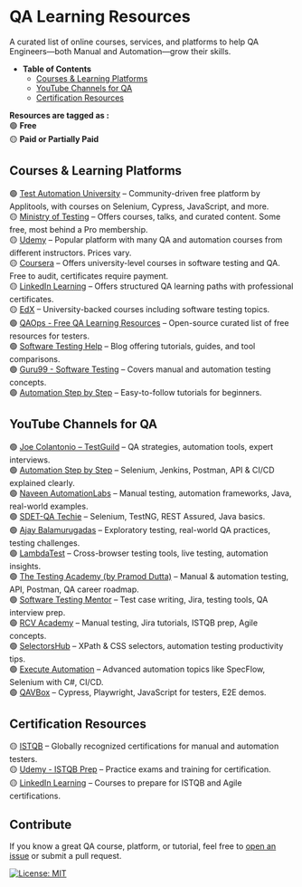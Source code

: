 # QA Learning Resources
A curated list of online courses, services, and platforms to help QA Engineers—both Manual and Automation—grow their skills.

- <strong>Table of Contents</strong>
    - [Courses & Learning Platforms](#courses--learning-platforms)
    - [YouTube Channels for QA](#youtube-channels-for-qa)
    - [Certification Resources](#certification-resources)

 <strong>Resources are tagged as :</strong>  
  🟢 <strong>Free</strong></br>
  🟡 <strong>Paid or Partially Paid</strong>


## Courses & Learning Platforms

🟢 [Test Automation University](https://testautomationu.applitools.com/) – Community-driven free platform by Applitools, with courses on Selenium, Cypress, JavaScript, and more.  
🟡 [Ministry of Testing](https://www.ministryoftesting.com/) – Offers courses, talks, and curated content. Some free, most behind a Pro membership.  
🟡 [Udemy](https://www.udemy.com/) – Popular platform with many QA and automation courses from different instructors. Prices vary.  
🟡 [Coursera](https://www.coursera.org/) – Offers university-level courses in software testing and QA. Free to audit, certificates require payment.  
🟡 [LinkedIn Learning](https://www.linkedin.com/learning/) – Offers structured QA learning paths with professional certificates.  
🟡 [EdX](https://www.edx.org/) – University-backed courses including software testing topics.  
🟢 [QAOps - Free QA Learning Resources](https://github.com/qaops/free-learning-resources) – Open-source curated list of free resources for testers.  
🟢 [Software Testing Help](https://www.softwaretestinghelp.com/) – Blog offering tutorials, guides, and tool comparisons.  
🟢 [Guru99 - Software Testing](https://www.guru99.com/software-testing.html) – Covers manual and automation testing concepts.  
🟢 [Automation Step by Step](https://automationstepbystep.com/) – Easy-to-follow tutorials for beginners.  


## YouTube Channels for QA

🟢 [Joe Colantonio – TestGuild](https://www.youtube.com/user/joecolantonio) – QA strategies, automation tools, expert interviews.  
🟢 [Automation Step by Step](https://www.youtube.com/c/AutomationStepByStep) – Selenium, Jenkins, Postman, API & CI/CD explained clearly.  
🟢 [Naveen AutomationLabs](https://www.youtube.com/c/NaveenAutomationLabs) – Manual testing, automation frameworks, Java, real-world examples.  
🟢 [SDET-QA Techie](https://www.youtube.com/c/QATechie) – Selenium, TestNG, REST Assured, Java basics.  
🟢 [Ajay Balamurugadas](https://www.youtube.com/@ajay184f) – Exploratory testing, real-world QA practices, testing challenges.  
🟢 [LambdaTest](https://www.youtube.com/c/LambdaTest) – Cross-browser testing tools, live testing, automation insights.  
🟢 [The Testing Academy (by Pramod Dutta)](https://www.youtube.com/c/TheTestingAcademy) – Manual & automation testing, API, Postman, QA career roadmap.  
🟢 [Software Testing Mentor](https://www.youtube.com/c/SoftwareTestingMentor) – Test case writing, Jira, testing tools, QA interview prep.  
🟢 [RCV Academy](https://www.youtube.com/c/RCVAcademy) – Manual testing, Jira tutorials, ISTQB prep, Agile concepts.  
🟢 [SelectorsHub](https://www.youtube.com/c/SelectorsHub) – XPath & CSS selectors, automation testing productivity tips.  
🟢 [Execute Automation](https://www.youtube.com/user/executeautomation) – Advanced automation topics like SpecFlow, Selenium with C#, CI/CD.  
🟢 [QAVBox](https://www.youtube.com/c/QAVBOX) – Cypress, Playwright, JavaScript for testers, E2E demos.  


## Certification Resources

🟡 [ISTQB](https://www.istqb.org/) – Globally recognized certifications for manual and automation testers.  
🟡 [Udemy - ISTQB Prep](https://www.udemy.com/course/istqb-certified-tester-foundation-level-ctfl/) – Practice exams and training for certification.  
🟡 [LinkedIn Learning](https://www.linkedin.com/learning/) – Courses to prepare for ISTQB and Agile certifications.  


## Contribute

If you know a great QA course, platform, or tutorial, feel free to [open an issue](https://github.com/YOUR_USERNAME/qa-learning-resources/issues) or submit a pull request.

[![License: MIT](https://img.shields.io/badge/License-MIT-yellow.svg)](https://github.com/AlexKuchkov/qa-learning-resources?tab=MIT-1-ov-file)
